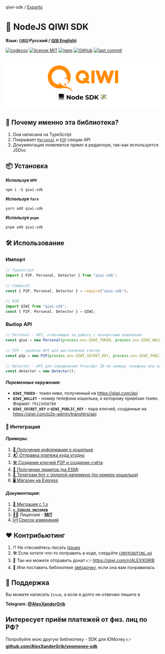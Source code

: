qiwi-sdk / [Exports](modules.md)

# 🥝 NodeJS QIWI SDK

**Язык: (_🇷🇺 Русский_ / [🇬🇧 English](./README.en.md))**

[![codecov](https://codecov.io/gh/AlexXanderGrib/node-qiwi-sdk/branch/main/graph/badge.svg)](https://codecov.io/gh/AlexXanderGrib/node-qiwi-sdk)
[![license MIT](https://img.shields.io/npm/l/qiwi-sdk?style=flat-square)](https://github.com/AlexXanderGrib/node-qiwi-sdk/blob/main/LICENSE)
[![npm](https://img.shields.io/npm/v/qiwi-sdk?style=flat-square)](https://npmjs.com/package/qiwi-sdk)
[![GitHub](https://img.shields.io/github/stars/AlexXanderGrib/node-qiwi-sdk?style=flat-square)](https://github.com/AlexXanderGrib/node-qiwi-sdk)
[![last commit](https://img.shields.io/github/last-commit/AlexXanderGrib/node-qiwi-sdk?style=flat-square)](https://github.com/AlexXanderGrib/node-qiwi-sdk)

<center>
  <img src="docs/assets/logo.svg" alt="QIWI SDK" /> 
</center>

## 🍬 Почему именно эта библиотека?

1. Она написана на TypeScript
2. Покрывает [`Personal`](https://developer.qiwi.com/ru/qiwi-wallet-personal/) и [`P2P`](https://developer.qiwi.com/ru/p2p-payments/) секции API
3. Документация появляется прямо в редакторе, так-как используется JSDoc

## 📦 Установка

**Используя `NPM`**

```shell
npm i -S qiwi-sdk
```

**Используя `Yarn`**

```shell
yarn add qiwi-sdk
```

**Используя `pnpm`**

```shell
pnpm add qiwi-sdk
```

## 🛠️ Использование

### Импорт

```typescript
// TypeScript
import { P2P, Personal, Detector } from "qiwi-sdk";

// CommonJS
const { P2P, Personal, Detector } = require("qiwi-sdk");

// ESM
import QIWI from "qiwi-sdk";
const { P2P, Personal, Detector } = QIWI;
```

### Выбор API

```typescript
// Personal - API, отвечающее за работу с конкретным кошельком
const qiwi = new Personal(process.env.QIWI_TOKEN, process.env.QIWI_WALLET);

// P2P - удобное API для выставления счетов
const p2p = new P2P(process.env.QIWI_SECRET_KEY, process.env.QIWI_PUBLIC_KEY);

// Detector - API для определения Provider ID по номеру телефона или карты
const detector = new Detector();
```

#### _Переменные окружения:_

- **`QIWI_TOKEN`** - токен киви, полученный на https://qiwi.com/api
- **`QIWI_WALLET`** - номер телефона кошелька, к которому привязан токен. Формат: `79123456789`
- **`QIWI_SECRET_KEY`** и **`QIWI_PUBLIC_KEY`** - пара ключей, созданные на https://qiwi.com/p2p-admin/transfers/api

### 🤝 Интеграция

#### _Примеры:_

1. [🥝 Получение информации о кошельке](./examples/1-info.js)
2. [📬 Отправка платежа куда угодно](./examples/2-sending-payment.ts)
3. [🛠️ Создание ключей P2P и создание счёта](./examples/3-p2p.js)
4. [🔐 Получение лимитов (на ESM)](./examples/4-limits.mjs)
5. [🤖 Телеграм бот с оплатой напрямую (по номеру кошелька)](./examples/5-bot.js)
6. [🖥️ Магазин на Express](./examples/6-express.js)

#### _Документация:_

1. [👴 Миграция с 1.x](./docs/migration-from-1x.md)
2. [**`⚙️ Список методов`**](./docs/api/modules.md)
3. 🧑‍⚖️ Лицензия - [**MIT**](./LICENSE)
4. 🆙 [Список изменений](./CHANGELOG.md)

## ❤️ Контрибьютинг

1. ⁉️ Не стесняйтесь писать [Issues](https://github.com/AlexXanderGrib/node-qiwi-sdk/issues/new)
2. 🛠️ Если хотите что-то поправить в коде, следуйте [`CONTRIBUTING.md`](./CONTRIBUTING.md)
3. 💸 Так-же можете отправить донат 👉 https://qiwi.com/n/ALEXXGRIB
4. 🌟 Или поставить библиотеке [звёздочку](https://github.com/AlexXanderGrib/node-qiwi-sdk/stargazers), если она вам понравилась

## 🙋 Поддержка

Вы можете написать `Issue`, а если я долго не отвечаю пишите в

**Telegram: [@AlexXanderGrib](https://t.me/AlexXanderGrib)**

## Интересует приём платежей от физ. лиц по РФ?

Попробуйте мою другую библиотеку - SDK для ЮMoney 👉 [**github.com/AlexXanderGrib/yoomoney-sdk**](https://github.com/AlexXanderGrib/yoomoney-sdk)

